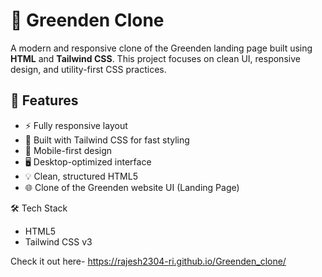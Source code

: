 # 🌿 Greenden Clone

A modern and responsive clone of the Greenden landing page built using **HTML** and **Tailwind CSS**. This project focuses on clean UI, responsive design, and utility-first CSS practices.

## 🚀 Features

- ⚡ Fully responsive layout
- 🎨 Built with Tailwind CSS for fast styling
- 📱 Mobile-first design
- 🖥️ Desktop-optimized interface
- 💡 Clean, structured HTML5
- 🌐 Clone of the Greenden website UI (Landing Page)

 
 

🛠️ Tech Stack

- HTML5
- Tailwind CSS v3


Check it out here- https://rajesh2304-ri.github.io/Greenden_clone/
 
